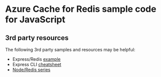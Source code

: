 # Azure Cache for Redis sample code for JavaScript

## 3rd party resources

The following 3rd party samples and resources may be helpful:

* Express/Redis [example](https://github.com/aenesgur/Nodejs-RedisCache_MovieApp) 
* Express CLI [cheatsheet](https://gist.github.com/LeCoupa/1596b8f359ad8812c7271b5322c30946)
* [Node/Redis series](https://medium.com/@stockholmux/the-node-redis-series-e812085c917f)
